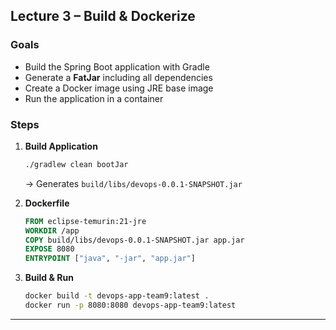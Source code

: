 ## Lecture 3 – Build & Dockerize

### Goals
- Build the Spring Boot application with Gradle
- Generate a **FatJar** including all dependencies
- Create a Docker image using JRE base image
- Run the application in a container

### Steps
1. **Build Application**
   ```bash
   ./gradlew clean bootJar
   ```
   → Generates `build/libs/devops-0.0.1-SNAPSHOT.jar`

2. **Dockerfile**
   ```dockerfile
   FROM eclipse-temurin:21-jre
   WORKDIR /app
   COPY build/libs/devops-0.0.1-SNAPSHOT.jar app.jar
   EXPOSE 8080
   ENTRYPOINT ["java", "-jar", "app.jar"]
   ```

3. **Build & Run**
   ```bash
   docker build -t devops-app-team9:latest .
   docker run -p 8080:8080 devops-app-team9:latest
   ```
---